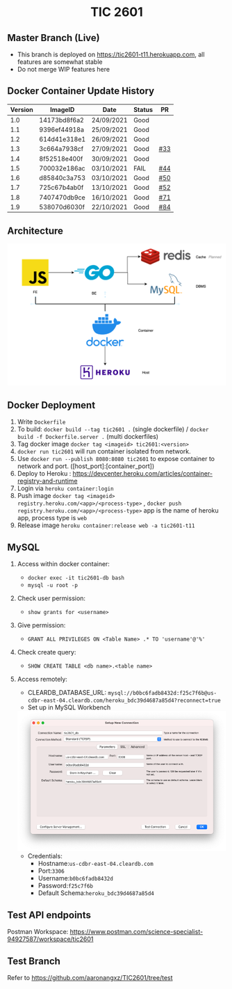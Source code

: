 <h1 align = "center"> TIC 2601 </h1>
<!-- <p align="center">
<img alt="GitHub go.mod Go version (subdirectory of monorepo)" src="https://img.shields.io/github/go-mod/go-version/aaronangxz/TIC2601?filename=GoServer%2Fgo.mod&style=plastic">
<img alt="npm" src="https://img.shields.io/npm/v/npm">
<img alt="GitHub repo size" src="https://img.shields.io/github/repo-size/aaronangxz/TIC2601">
<br>
<img alt="GitHub commit activity" src="https://img.shields.io/github/commit-activity/m/aaronangxz/TIC2601">
<img alt="GitHub last commit" src="https://img.shields.io/github/last-commit/aaronangxz/TIC2601">
<img alt="GitHub issues" src="https://img.shields.io/github/issues/aaronangxz/TIC2601">
</p> -->

<h2>Master Branch (Live)</h2>

- This branch is deployed on https://tic2601-t11.herokuapp.com, all features are somewhat stable
- Do not merge WIP features here

<h2>Docker Container Update History</h2>

| Version     | ImageID        | Date | Status | PR |
| ----------- | -------------- | ---- | ---| ---|
| 1.0         | 14173bd8f6a2   | 24/09/2021     | Good | |
| 1.1         | 9396ef44918a   | 25/09/2021     | Good | |
| 1.2         | 614d41e318e1   | 26/09/2021     | Good | |
| 1.3         | 3c664a7938cf   | 27/09/2021     | Good | [#33](https://github.com/aaronangxz/TIC2601/pull/33) |
| 1.4         | 8f52518e400f   | 30/09/2021     | Good | |
| 1.5         | 700032e186ac   | 03/10/2021     | FAIL | [#44](https://github.com/aaronangxz/TIC2601/pull/44) |
| 1.6         | d85840c3a753   | 03/10/2021     | Good | [#50](https://github.com/aaronangxz/TIC2601/pull/50) |
| 1.7         | 725c67b4ab0f   | 13/10/2021     | Good | [#52](https://github.com/aaronangxz/TIC2601/pull/52) |
| 1.8         | 7407470db9ce   | 16/10/2021     | Good | [#71](https://github.com/aaronangxz/TIC2601/pull/71) |
| 1.9         | 538070d6030f   | 22/10/2021     | Good | [#84](https://github.com/aaronangxz/TIC2601/pull/84) |

<h2>Architecture</h2>

<p align="center">
<img src="tic2601-architecture.png" width="1000">
</p>

<h2>Docker Deployment</h2>

1. Write `Dockerfile`
2. To build: `docker build --tag tic2601 .` (single dockerfile) / `docker build -f Dockerfile.server .` (multi dockerfiles)
3. Tag docker image `docker tag <imageid> tic2601:<version>`
4. `docker run tic2601` will run container isolated from network.
5. Use `docker run --publish 8080:8080 tic2601` to expose container to network and port. ([host_port]:[container_port])
6. Deploy to Heroku : https://devcenter.heroku.com/articles/container-registry-and-runtime
7. Login via `heroku container:login`
9. Push image `docker tag <imageid> registry.heroku.com/<app>/<process-type>` , `docker push registry.heroku.com/<app>/<process-type>` app is the name of heroku app, process type is `web` 
10. Release image `heroku container:release web -a tic2601-t11`

<h2>MySQL</h2>

1. Access within docker container:
    - `docker exec -it tic2601-db bash`
    - `mysql -u root -p`
2. Check user permission:
    - `show grants for <username>`
3. Give permission:
    - `GRANT ALL PRIVILEGES ON <Table Name> .* TO 'username'@'%'`
4. Check create query:
    - `SHOW CREATE TABLE <db name>.<table name>`
5. Access remotely:
    - CLEARDB_DATABASE_URL: `mysql://b0bc6fadb8432d:f25c7f6b@us-cdbr-east-04.cleardb.com/heroku_bdc39d4687a85d4?reconnect=true`
    - Set up in MySQL Workbench
    
    <img src="tic2601-db.png">

    - Credentials:
        - Hostname:`us-cdbr-east-04.cleardb.com`
        - Port:`3306`
        - Username:`b0bc6fadb8432d`
        - Password:`f25c7f6b`
        - Default Schema:`heroku_bdc39d4687a85d4`

<h2>Test API endpoints</h2>

Postman Workspace: https://www.postman.com/science-specialist-94927587/workspace/tic2601

<h2>Test Branch</h2>

Refer to https://github.com/aaronangxz/TIC2601/tree/test